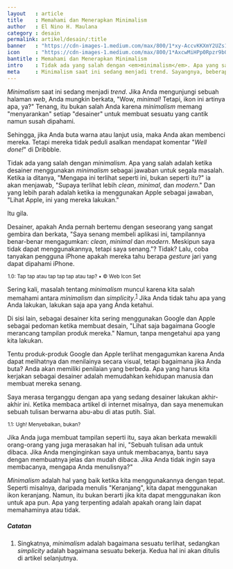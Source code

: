 ```yaml
---
layout   : article
title    : Memahami dan Menerapkan Minimalism
author   : El Nino H. Maulana
category : desain
permalink: artikel/desain/:title
banner   : "https://cdn-images-1.medium.com/max/800/1*xy-AccvKKXmY2UZs1vKAuA.png"
icon     : "https://cdn-images-1.medium.com/max/800/1*AxcwMiHPp0Rpzr9b05WeIw.png"
bantitle : Memahami dan Menerapkan Minimalism
intro    : Tidak ada yang salah dengan <em>minimalism</em>. Apa yang salah adalah ketika desainer menggunakan <em>minimalism</em> sebagai jawaban untuk segala masalah.
meta     : Minimalism saat ini sedang menjadi trend. Sayangnya, beberapa desainer salah memahaminya. Kita akan belajar memahami pengertian dan menerapkan minimalism dengan baik.
---
```


*Minimalism* saat ini sedang menjadi *trend*. Jika Anda mengunjungi sebuah halaman *web*, Anda mungkin berkata, "Wow, *minimal!* Tetapi, ikon ini artinya apa, ya?" Tenang, itu bukan salah Anda karena *minimalism* memang "menyarankan" setiap "desainer" untuk membuat sesuatu yang cantik namun susah dipahami.

Sehingga, jika Anda buta warna atau lanjut usia, maka Anda akan membenci mereka. Tetapi mereka tidak peduli asalkan mendapat komentar "*Well done!*" di Dribbble.

Tidak ada yang salah dengan *minimalism*. Apa yang salah adalah ketika desainer menggunakan *minimalism* sebagai jawaban untuk segala masalah. Ketika ia ditanya, "Mengapa ini terlihat seperti ini, bukan seperti itu?" ia akan menjawab, "Supaya terlihat lebih *clean*, *minimal*, dan *modern*." Dan yang lebih parah adalah ketika ia menggunakan Apple sebagai jawaban, "Lihat Apple, ini yang mereka lakukan."

Itu gila.

Desainer, apakah Anda pernah bertemu dengan seseorang yang sangat gembira dan berkata, "Saya senang membeli aplikasi ini, tampilannya benar-benar mengagumkan: *clean*, *minimal* dan *modern*. Meskipun saya tidak dapat menggunakannya, tetapi saya senang."? Tidak? Lalu, coba tanyakan pengguna iPhone apakah mereka tahu berapa *gesture* jari yang dapat dipahami iPhone.

<img src="data:image/png;base64,R0lGODlhAQABAAD/ACwAAAAAAQABAAACADs=" data-src="https://cdn-images-1.medium.com/max/720/1*0lDEl8fORaZmoYwsxCx5OQ.png" alt="Tap tap atau tap tap tap atau tap?" title="Tap tap atau tap tap tap atau tap?"><small class="site-article__caption">1.0: Tap tap atau tap tap tap atau tap? &bull; &copy; Web Icon Set</small>

Sering kali, masalah tentang *minimalism* muncul karena kita salah memahami antara *minimalism* dan *simplicity*.<sup><a href="#fn:1" title="Catatan Nr.1">1</a></sup> Jika Anda tidak tahu apa yang Anda lakukan, lakukan saja apa yang Anda ketahui.

Di sisi lain, sebagai desainer kita sering menggunakan Google dan Apple sebagai pedoman ketika membuat desain, "Lihat saja bagaimana Google merancang tampilan produk mereka." Namun, tanpa mengetahui apa yang kita lakukan.

Tentu produk-produk Google dan Apple terlihat mengagumkan karena Anda dapat melihatnya dan menilainya secara visual, tetapi bagaimana jika Anda buta? Anda akan memiliki penilaian yang berbeda. Apa yang harus kita kerjakan sebagai desainer adalah memudahkan kehidupan manusia dan membuat mereka senang.

Saya merasa terganggu dengan apa yang sedang desainer lakukan akhir-akhir ini. Ketika membaca artikel di internet misalnya, dan saya menemukan sebuah tulisan berwarna abu-abu di atas putih. Sial.

<img src="data:image/png;base64,R0lGODlhAQABAAD/ACwAAAAAAQABAAACADs=" data-src="https://cdn-images-1.medium.com/max/720/1*eEV4mfkdbIBlJsVw8XtG5Q.png" alt="Ugh! Menyebalkan, bukan?" title="Ugh! Menyebalkan, bukan?"><small class="site-article__caption">1.1: Ugh! Menyebalkan, bukan?</small>

Jika Anda juga membuat tampilan seperti itu, saya akan berkata mewakili orang-orang yang juga merasakan hal ini, "Sebuah tulisan ada untuk dibaca. Jika Anda menginginkan saya untuk membacanya, bantu saya dengan membuatnya jelas dan mudah dibaca. Jika Anda tidak ingin saya membacanya, mengapa Anda menulisnya?"

*Minimalism* adalah hal yang baik ketika kita menggunakannya dengan tepat. Seperti misalnya, daripada menulis "Keranjang", kita dapat menggunakan ikon keranjang. Namun, itu bukan berarti jika kita dapat menggunakan ikon untuk apa pun. Apa yang terpenting adalah apakah orang lain dapat memahaminya atau tidak.

##### Catatan

<ol>
    <li id="fn:1">
        Singkatnya, <em>minimalism</em> adalah bagaimana sesuatu terlihat, sedangkan <em>simplicity</em> adalah bagaimana sesuatu bekerja. Kedua hal ini akan ditulis di artikel selanjutnya.
    </li>
</ol>
